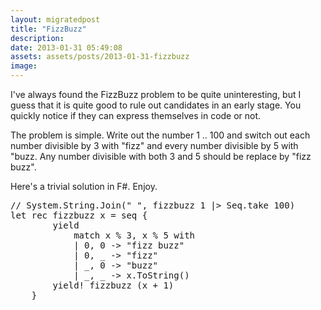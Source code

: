 ```yaml
---
layout: migratedpost
title: "FizzBuzz"
description:
date: 2013-01-31 05:49:08
assets: assets/posts/2013-01-31-fizzbuzz
image: 
---
```


<p>I've always found the FizzBuzz problem to be quite uninteresting, but I guess that it is quite good to rule out candidates in an early stage. You quickly notice if they can express themselves in code or not.</p>
<p>The problem is simple. Write out the number 1 .. 100 and switch out each number divisible by 3 with "fizz" and every number divisible by 5 with "buzz. Any number divisible with both 3 and 5 should be replace by "fizz buzz".</p>
<p>Here's a trivial solution in F#. Enjoy.</p>
<pre class="brush:fsharp">// System.String.Join(" ", fizzbuzz 1 |> Seq.take 100)
let rec fizzbuzz x = seq {
        yield
            match x % 3, x % 5 with
            | 0, 0 -> "fizz buzz"
            | 0, _ -> "fizz"
            | _, 0 -> "buzz"
            | _, _ -> x.ToString()
        yield! fizzbuzz (x + 1)
    }
</pre>

